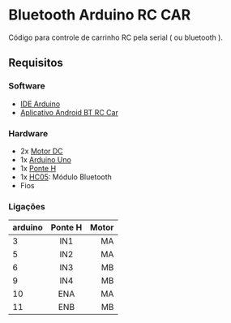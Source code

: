 Bluetooth Arduino RC CAR
========================

Código para controle de carrinho RC pela serial ( ou bluetooth ).

## Requisitos

### Software

 - [IDE Arduino](https://www.arduino.cc/en/Main/Software)
 - [Aplicativo Android BT RC Car](https://play.google.com/store/apps/details?id=braulio.calle.bluetoothRCcontroller)

### Hardware

 - 2x [Motor DC]()
 - 1x [Arduino Uno](https://www.arduino.cc/en/Main/ArduinoBoardUno)
 - 1x [Ponte H]()
 - 1x [HC05](): Módulo Bluetooth
 - Fios
### Ligações
| arduino | Ponte H | Motor |
| :---    | :---:   |  ---: |
| 3       | IN1     |MA     |
| 5       | IN2     |MA     |
| 6       | IN3     |MB     |
| 9       | IN4     |MB     |
| 10      | ENA     |MA     |
| 11      | ENB     |MB     |
